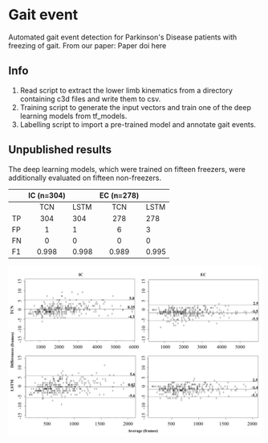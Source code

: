# Gait event
Automated gait event detection for Parkinson's Disease patients with freezing of gait. From our paper:
Paper doi here

## Info
1. Read script to extract the lower limb kinematics from a directory containing c3d files and write them to csv.
2. Training script to generate the input vectors and train one of the deep learning models from tf_models.
3. Labelling script to import a pre-trained model and annotate gait events.

## Unpublished results
The deep learning models, which were trained on fifteen freezers, were additionally evaluated on fifteen non-freezers. 

|      | IC (n=304) |       | EC (n=278) |       |
| ---- | :--------: | ----- | :--------: | ----- |
|      |    TCN     | LSTM  |    TCN     | LSTM  |
| TP   |    304     | 304   |    278     | 278   |
| FP   |     1      | 1     |     6      | 3     |
| FN   |     0      | 0     |     0      | 0     |
| F1   |   0.998    | 0.998 |   0.989    | 0.995 |

![](https://github.com/BenjaminFiltjens/gait_event/blob/master/nonFOG-ba.png)

